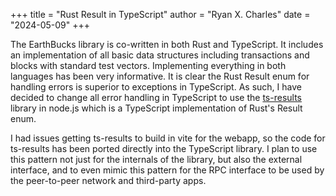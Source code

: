 +++
title = "Rust Result in TypeScript"
author = "Ryan X. Charles"
date = "2024-05-09"
+++

The EarthBucks library is co-written in both Rust and TypeScript. It includes an
implementation of all basic data structures including transactions and blocks
with standard test vectors. Implementing everything in both languages has been
very informative. It is clear the Rust Result enum for handling errors is
superior to exceptions in TypeScript. As such, I have decided to change all
error handling in TypeScript to use the
[ts-results](https://www.npmjs.com/package/ts-results) library in node.js which
is a TypeScript implementation of Rust's Result enum.

I had issues getting ts-results to build in vite for the webapp, so the code for
ts-results has been ported directly into the TypeScript library. I plan to use
this pattern not just for the internals of the library, but also the external
interface, and to even mimic this pattern for the RPC interface to be used by
the peer-to-peer network and third-party apps.
